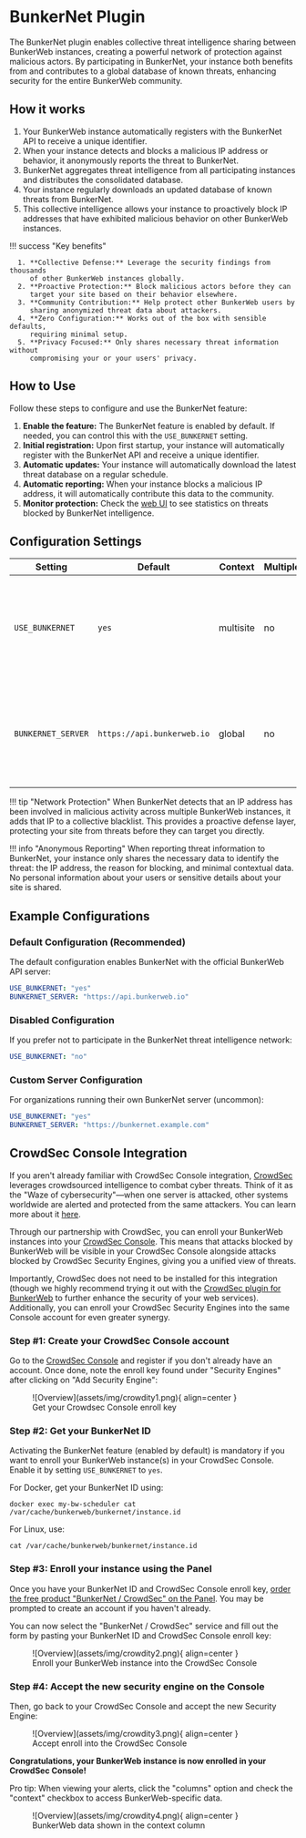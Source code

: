 # BunkerNet Plugin

The BunkerNet plugin enables collective threat intelligence sharing between 
BunkerWeb instances, creating a powerful network of protection against 
malicious actors. By participating in BunkerNet, your instance both benefits 
from and contributes to a global database of known threats, enhancing 
security for the entire BunkerWeb community.

## How it works

1. Your BunkerWeb instance automatically registers with the BunkerNet API to 
   receive a unique identifier.
2. When your instance detects and blocks a malicious IP address or behavior, 
   it anonymously reports the threat to BunkerNet.
3. BunkerNet aggregates threat intelligence from all participating instances 
   and distributes the consolidated database.
4. Your instance regularly downloads an updated database of known threats 
   from BunkerNet.
5. This collective intelligence allows your instance to proactively block IP 
   addresses that have exhibited malicious behavior on other BunkerWeb 
   instances.

!!! success "Key benefits"

      1. **Collective Defense:** Leverage the security findings from thousands 
         of other BunkerWeb instances globally.
      2. **Proactive Protection:** Block malicious actors before they can 
         target your site based on their behavior elsewhere.
      3. **Community Contribution:** Help protect other BunkerWeb users by 
         sharing anonymized threat data about attackers.
      4. **Zero Configuration:** Works out of the box with sensible defaults, 
         requiring minimal setup.
      5. **Privacy Focused:** Only shares necessary threat information without 
         compromising your or your users' privacy.

## How to Use

Follow these steps to configure and use the BunkerNet feature:

1. **Enable the feature:** The BunkerNet feature is enabled by default. If 
   needed, you can control this with the `USE_BUNKERNET` setting.
2. **Initial registration:** Upon first startup, your instance will 
   automatically register with the BunkerNet API and receive a unique 
   identifier.
3. **Automatic updates:** Your instance will automatically download the 
   latest threat database on a regular schedule.
4. **Automatic reporting:** When your instance blocks a malicious IP address, 
   it will automatically contribute this data to the community.
5. **Monitor protection:** Check the [web UI](web-ui.md) to see statistics on 
   threats blocked by BunkerNet intelligence.

## Configuration Settings

| Setting            | Default                    | Context   | Multiple | Description                                                                                    |
| ------------------ | -------------------------- | --------- | -------- | ---------------------------------------------------------------------------------------------- |
| `USE_BUNKERNET`    | `yes`                      | multisite | no       | **Enable BunkerNet:** Set to `yes` to enable the BunkerNet threat intelligence sharing.        |
| `BUNKERNET_SERVER` | `https://api.bunkerweb.io` | global    | no       | **BunkerNet Server:** The address of the BunkerNet API server for sharing threat intelligence. |

!!! tip "Network Protection"
    When BunkerNet detects that an IP address has been involved in malicious 
    activity across multiple BunkerWeb instances, it adds that IP to a 
    collective blacklist. This provides a proactive defense layer, protecting 
    your site from threats before they can target you directly.

!!! info "Anonymous Reporting"
    When reporting threat information to BunkerNet, your instance only shares 
    the necessary data to identify the threat: the IP address, the reason for 
    blocking, and minimal contextual data. No personal information about your 
    users or sensitive details about your site is shared.

## Example Configurations

### Default Configuration (Recommended)

The default configuration enables BunkerNet with the official BunkerWeb API 
server:

```yaml
USE_BUNKERNET: "yes"
BUNKERNET_SERVER: "https://api.bunkerweb.io"
```

### Disabled Configuration

If you prefer not to participate in the BunkerNet threat intelligence 
network:

```yaml
USE_BUNKERNET: "no"
```

### Custom Server Configuration

For organizations running their own BunkerNet server (uncommon):

```yaml
USE_BUNKERNET: "yes"
BUNKERNET_SERVER: "https://bunkernet.example.com"
```

## CrowdSec Console Integration

If you aren't already familiar with CrowdSec Console integration, 
[CrowdSec](https://www.crowdsec.net/?utm_campaign=bunkerweb&utm_source=doc) 
leverages crowdsourced intelligence to combat cyber threats. Think of it as 
the "Waze of cybersecurity"—when one server is attacked, other systems 
worldwide are alerted and protected from the same attackers. You can learn 
more about it [here](https://www.crowdsec.net/about?utm_campaign=bunkerweb&utm_source=blog).

Through our partnership with CrowdSec, you can enroll your BunkerWeb 
instances into your [CrowdSec Console](https://app.crowdsec.net/signup?utm_source=external-blog&utm_medium=cta&utm_campaign=bunker-web-integration). 
This means that attacks blocked by BunkerWeb will be visible in your CrowdSec 
Console alongside attacks blocked by CrowdSec Security Engines, giving you a 
unified view of threats.

Importantly, CrowdSec does not need to be installed for this integration 
(though we highly recommend trying it out with the 
[CrowdSec plugin for BunkerWeb](https://github.com/bunkerity/bunkerweb-plugins/tree/main/crowdsec) 
to further enhance the security of your web services). Additionally, you can 
enroll your CrowdSec Security Engines into the same Console account for even 
greater synergy.

### Step #1: Create your CrowdSec Console account

Go to the [CrowdSec Console](https://app.crowdsec.net/signup?utm_source=external-blog&utm_medium=cta&utm_campaign=bunker-web-integration) 
and register if you don't already have an account. Once done, note the enroll 
key found under "Security Engines" after clicking on "Add Security Engine":

<figure markdown>
  ![Overview](assets/img/crowdity1.png){ align=center }
  <figcaption>Get your Crowdsec Console enroll key</figcaption>
</figure>

### Step #2: Get your BunkerNet ID

Activating the BunkerNet feature (enabled by default) is mandatory if you 
want to enroll your BunkerWeb instance(s) in your CrowdSec Console. Enable 
it by setting `USE_BUNKERNET` to `yes`.

For Docker, get your BunkerNet ID using:

```shell
docker exec my-bw-scheduler cat /var/cache/bunkerweb/bunkernet/instance.id
```

For Linux, use:

```shell
cat /var/cache/bunkerweb/bunkernet/instance.id
```

### Step #3: Enroll your instance using the Panel

Once you have your BunkerNet ID and CrowdSec Console enroll key, 
[order the free product "BunkerNet / CrowdSec" on the Panel](https://panel.bunkerweb.io/store/bunkernet?utm_campaign=self&utm_source=doc). 
You may be prompted to create an account if you haven't already.

You can now select the "BunkerNet / CrowdSec" service and fill out the form 
by pasting your BunkerNet ID and CrowdSec Console enroll key:

<figure markdown>
  ![Overview](assets/img/crowdity2.png){ align=center }
  <figcaption>Enroll your BunkerWeb instance into the CrowdSec Console</figcaption>
</figure>

### Step #4: Accept the new security engine on the Console

Then, go back to your CrowdSec Console and accept the new Security Engine:

<figure markdown>
  ![Overview](assets/img/crowdity3.png){ align=center }
  <figcaption>Accept enroll into the CrowdSec Console</figcaption>
</figure>

**Congratulations, your BunkerWeb instance is now enrolled in your CrowdSec 
Console!**

Pro tip: When viewing your alerts, click the "columns" option and check the 
"context" checkbox to access BunkerWeb-specific data.

<figure markdown>
  ![Overview](assets/img/crowdity4.png){ align=center }
  <figcaption>BunkerWeb data shown in the context column</figcaption>
</figure>
